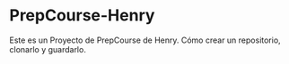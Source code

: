 # PrepCourse-Henry
Este es un Proyecto de PrepCourse de Henry. Cómo crear un repositorio, clonarlo y guardarlo.
